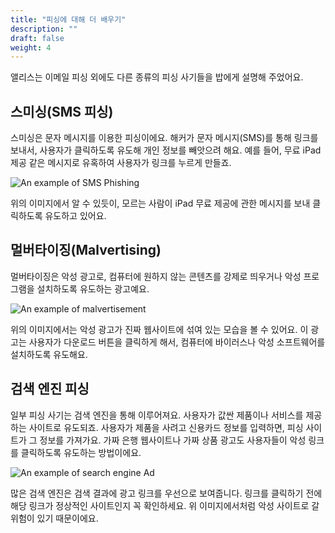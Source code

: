 ```yaml
---
title: "피싱에 대해 더 배우기"
description: ""
draft: false
weight: 4
---
```

 
앨리스는 이메일 피싱 외에도 다른 종류의 피싱 사기들을 밥에게 설명해 주었어요. 

## 스미싱(SMS 피싱)

스미싱은 문자 메시지를 이용한 피싱이에요. 해커가 문자 메시지(SMS)를 통해 링크를 보내서, 사용자가 클릭하도록 유도해 개인 정보를 빼앗으려 해요. 예를 들어, 무료 iPad 제공 같은 메시지로 유혹하여 사용자가 링크를 누르게 만들죠.

![An example of SMS Phishing](../media/SMS.JPG?classes=border,shadow)

위의 이미지에서 알 수 있듯이, 모르는 사람이 iPad 무료 제공에 관한 메시지를 보내 클릭하도록 유도하고 있어요.
  

## 멀버타이징(Malvertising)

멀버타이징은 악성 광고로, 컴퓨터에 원하지 않는 콘텐츠를 강제로 띄우거나 악성 프로그램을 설치하도록 유도하는 광고예요.


![An example of malvertisement](../media/malvertising.png?height=450px)

위의 이미지에서는 악성 광고가 진짜 웹사이트에 섞여 있는 모습을 볼 수 있어요. 이 광고는 사용자가 다운로드 버튼을 클릭하게 해서, 컴퓨터에 바이러스나 악성 소프트웨어를 설치하도록 유도해요.

## 검색 엔진 피싱

일부 피싱 사기는 검색 엔진을 통해 이루어져요. 사용자가 값싼 제품이나 서비스를 제공하는 사이트로 유도되죠. 사용자가 제품을 사려고 신용카드 정보를 입력하면, 피싱 사이트가 그 정보를 가져가요. 가짜 은행 웹사이트나 가짜 상품 광고도 사용자들이 악성 링크를 클릭하도록 유도하는 방법이에요.

![An example of search engine Ad](../media/search_engine.png?height=450px)

많은 검색 엔진은 검색 결과에 광고 링크를 우선으로 보여줍니다. 링크를 클릭하기 전에 해당 링크가 정상적인 사이트인지 꼭 확인하세요. 위 이미지에서처럼 악성 사이트로 갈 위험이 있기 때문이에요.
